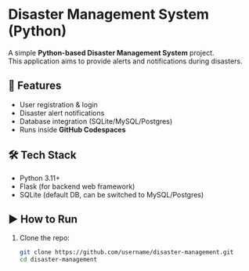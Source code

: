 # Disaster Management System (Python)

A simple **Python-based Disaster Management System** project.  
This application aims to provide alerts and notifications during disasters.

## 🚀 Features
- User registration & login
- Disaster alert notifications
- Database integration (SQLite/MySQL/Postgres)
- Runs inside **GitHub Codespaces**

## 🛠 Tech Stack
- Python 3.11+
- Flask (for backend web framework)
- SQLite (default DB, can be switched to MySQL/Postgres)

## ▶️ How to Run

1. Clone the repo:
   ```bash
   git clone https://github.com/username/disaster-management.git
   cd disaster-management

